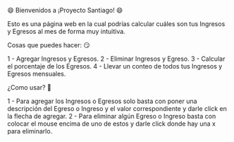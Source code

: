 😄  Bienvenidos a ¡Proyecto Santiago!  😄

Esto es una página web en la cual podrías calcular cuáles son tus Ingresos y Egresos al mes de forma muy intuitiva. 

Cosas que puedes hacer: 😏

1 - Agregar Ingresos y Egresos. 
2 - Eliminar Ingresos y Egreso. 
3 - Calcular el porcentaje de los Egresos.
4 - Llevar un conteo de todos tus Ingresos y Egresos mensuales.

¿Como usar? 🤔

1 - Para agregar los Ingresos o Egresos solo basta con poner una descripción del Egreso o Ingreso y el valor correspondiente y darle click en la flecha de agregar.
2 - Para eliminar algún Egreso o Ingreso basta con colocar el mouse encima de uno de estos y darle click donde hay una x para eliminarlo.
